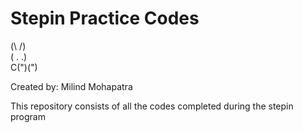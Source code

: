 # Stepin Practice Codes

(\ /)<br>
( . .)<br>
C(")(")<br>

Created by: Milind Mohapatra

This repository consists of all the codes completed during the stepin program
